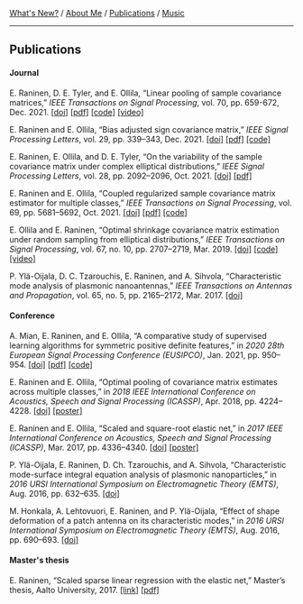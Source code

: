 [What's New?](./index.md) / [About Me](./about.md) / [Publications](./publications.md) / [Music](./music.md)

---

## Publications

#### Journal
E. Raninen, D. E. Tyler, and E. Ollila, “Linear pooling of sample covariance matrices,” *IEEE Transactions on Signal Processing*, vol. 70, pp. 659-672, Dec. 2021.
[[doi]](https://doi.org/10.1109/TSP.2021.3139207)
[[pdf]](https://ieeexplore.ieee.org/stamp/stamp.jsp?tp=&arnumber=9665347)
[[code]](https://github.com/EliasRaninen/LinearPoolingOfSampleCovarianceMatrices)
[[video]](https://youtu.be/LLBx1YcIOOI)

E. Raninen and E. Ollila, “Bias adjusted sign covariance matrix,” *IEEE Signal Processing Letters*, vol. 29, pp. 339–343, Dec. 2021.
[[doi]](https://doi.org/10.1109/LSP.2021.3134940)
[[pdf]](https://ieeexplore.ieee.org/stamp/stamp.jsp?tp=&arnumber=9648030)
[[code]](https://github.com/EliasRaninen/BASIC)

E. Raninen, E. Ollila, and D. E. Tyler, “On the variability of the sample covariance matrix under complex elliptical distributions,” *IEEE Signal Processing Letters*, vol. 28, pp. 2092–2096, Oct. 2021.
[[doi]](https://doi.org/10.1109/LSP.2021.3117443)
[[pdf]](https://ieeexplore.ieee.org/stamp/stamp.jsp?tp=&arnumber=9557837)

E. Raninen and E. Ollila, “Coupled regularized sample covariance matrix estimator for multiple classes,” *IEEE Transactions on Signal Processing*, vol. 69, pp. 5681–5692, Oct. 2021.
[[doi]](https://doi.org/10.1109/TSP.2021.3118546)
[[pdf]](https://ieeexplore.ieee.org/stamp/stamp.jsp?tp=&arnumber=9563198)
[[code]](https://github.com/EliasRaninen/CoupledRSCM)

E. Ollila and E. Raninen, “Optimal shrinkage covariance matrix estimation under random sampling from elliptical distributions,” *IEEE Transactions on Signal Processing*, vol. 67, no. 10, pp. 2707–2719, Mar. 2019.
[[doi]](https://doi.org/10.1109/TSP.2019.2908144)
[[code]](http://users.spa.aalto.fi/esollila/regscm/)
[[video]](https://youtu.be/SLZxnHRoGLc)

P. Ylä-Oijala, D. C. Tzarouchis, E. Raninen, and A. Sihvola, “Characteristic mode analysis of plasmonic nanoantennas,” *IEEE Transactions on Antennas and Propagation*, vol. 65, no. 5, pp. 2165–2172, Mar. 2017.
[[doi]](https://doi.org/10.1109/TAP.2017.2677921)

#### Conference

A. Mian, E. Raninen, and E. Ollila, “A comparative study of supervised learning algorithms for symmetric positive definite features,” in *2020 28th European Signal Processing Conference (EUSIPCO)*, Jan. 2021, pp. 950–954.
[[doi]](https://doi.org/10.23919/Eusipco47968.2020.9287531)
[[pdf]](https://ammarmian.github.io/pdf/eusipco_paper_2020.pdf)
[[code]](https://github.com/AmmarMian/Comparative_study_pedestrian_Eusipco)

E. Raninen and E. Ollila, “Optimal pooling of covariance matrix estimates across multiple classes,” in *2018 IEEE International Conference on Acoustics, Speech and Signal Processing (ICASSP)*, Apr. 2018, pp. 4224–4228.
[[doi]](https://doi.org/10.1109/ICASSP.2018.8461327)
[[poster]](https://sigport.org/sites/default/files/docs/ICASSP2018_raninen_poster_0.pdf)

E. Raninen and E. Ollila, “Scaled and square-root elastic net,” in *2017 IEEE International Conference on Acoustics, Speech and Signal Processing (ICASSP)*, Mar. 2017, pp. 4336–4340.
[[doi]](https://doi.org/10.1109/ICASSP.2017.7952975)
[[poster]](./pdf/ICASSP2017posterA0.pdf)

P. Ylä-Oijala, E. Raninen, D. Ch. Tzarouchis, and A. Sihvola, “Characteristic mode-surface integral equation analysis of plasmonic nanoparticles,” in *2016 URSI International Symposium on Electromagnetic Theory (EMTS)*, Aug. 2016, pp. 632–635.
[[doi]](https://doi.org/10.1109/URSI-EMTS.2016.7571476)

M. Honkala, A. Lehtovuori, E. Raninen, and P. Ylä-Oijala, “Effect of shape deformation of a patch antenna on its characteristic modes,” in *2016 URSI International Symposium on Electromagnetic Theory (EMTS)*, Aug. 2016, pp. 690–693.
[[doi]](https://doi.org/10.1109/URSI-EMTS.2016.7571492)

#### Master's thesis

E. Raninen, “Scaled sparse linear regression with the elastic net,” Master’s
thesis, Aalto University, 2017. 
[[link]](http://urn.fi/URN:NBN:fi:aalto-201705114623)
[[pdf]](https://aaltodoc.aalto.fi/bitstream/handle/123456789/26143/master_Raninen_Elias_2017.pdf?sequence=1&isAllowed=y)

